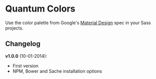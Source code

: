 Quantum Colors
==============

Use the color palette from Google's [Material Design](http://www.google.com/design/spec/style/color.html#color-ui-color-palette) spec in your Sass projects.

## Changelog
**v1.0.0** (10-01-2014):
* First version
* NPM, Bower and Sache installation options